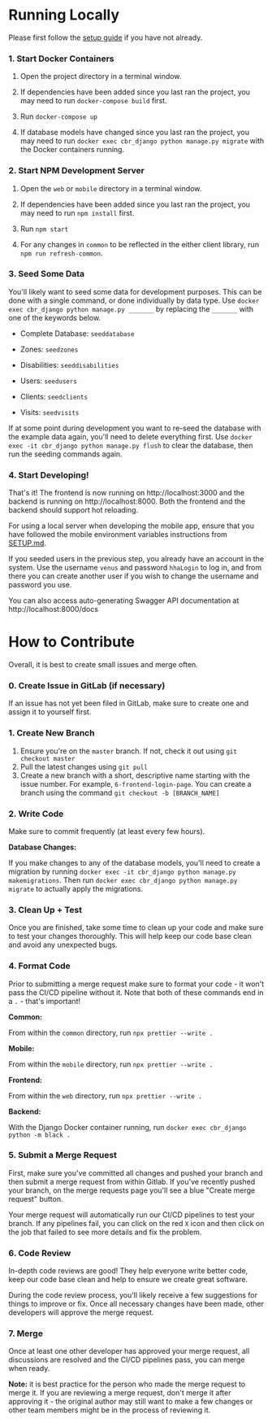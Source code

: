 # Running Locally

Please first follow the [setup guide](SETUP.md) if you have not already.

### 1. Start Docker Containers

1. Open the project directory in a terminal window.

2. If dependencies have been added since you last ran the project, you may need to run `docker-compose build` first.

3. Run `docker-compose up`

4. If database models have changed since you last ran the project, you may need to run `docker exec cbr_django python manage.py migrate` with the Docker containers running.

### 2. Start NPM Development Server

1. Open the `web` or `mobile` directory in a terminal window.

2. If dependencies have been added since you last ran the project, you may need to run `npm install` first.

3. Run `npm start`

4. For any changes in `common` to be reflected in the either client library, run `npm run refresh-common`.  

### 3. Seed Some Data

You'll likely want to seed some data for development purposes. This can be done with a single command, or done individually by data type. Use `docker exec cbr_django python manage.py _______` by replacing the `_______` with one of the keywords below.

- Complete Database: `seeddatabase`

- Zones: `seedzones`
- Disabilities: `seeddisabilities`
- Users: `seedusers`
- Clients: `seedclients`
- Visits: `seedvisits`

If at some point during development you want to re-seed the database with the example data again, you'll need to delete everything first. Use `docker exec -it cbr_django python manage.py flush` to clear the database, then run the seeding commands again.

### 4. Start Developing!

That's it! The frontend is now running on http://localhost:3000 and the backend is running on http://localhost:8000. Both the frontend and the backend should support hot reloading.

For using a local server when developing the mobile app, ensure that you have followed the mobile environment variables instructions from [SETUP.md](SETUP.md).

If you seeded users in the previous step, you already have an account in the system. Use the username `venus` and password `hhaLogin` to log in, and from there you can create another user if you wish to change the username and password you use.

You can also access auto-generating Swagger API documentation at http://localhost:8000/docs


# How to Contribute

Overall, it is best to create small issues and merge often.

### 0. Create Issue in GitLab (if necessary)

If an issue has not yet been filed in GitLab, make sure to create one and assign it to yourself first.

### 1. Create New Branch

1. Ensure you're on the `master` branch. If not, check it out using `git checkout master`
2. Pull the latest changes using `git pull`
3. Create a new branch with a short, descriptive name starting with the issue number. For example, `6-frontend-login-page`. You can create a branch using the command `git checkout -b [BRANCH_NAME]`

### 2. Write Code

Make sure to commit frequently (at least every few hours).

**Database Changes:**

If you make changes to any of the database models, you'll need to create a migration by running `docker exec -it cbr_django python manage.py makemigrations`. Then run `docker exec cbr_django python manage.py migrate` to actually apply the migrations.

### 3. Clean Up + Test

Once you are finished, take some time to clean up your code and make sure to test your changes thoroughly. This will help keep our code base clean and avoid any unexpected bugs.

### 4. Format Code

Prior to submitting a merge request make sure to format your code - it won't pass the CI/CD pipeline without it. Note that both of these commands end in a `.` - that's important!

**Common:**

From within the `common` directory, run `npx prettier --write .`

**Mobile:**

From within the `mobile` directory, run `npx prettier --write .`

**Frontend:**

From within the `web` directory, run `npx prettier --write .`

**Backend:**

With the Django Docker container running, run `docker exec cbr_django python -m black .`

### 5. Submit a Merge Request

First, make sure you've committed all changes and pushed your branch and then submit a merge request from within Gitlab. If you've recently pushed your branch, on the merge requests page you'll see a blue "Create merge request" button.

Your merge request will automatically run our CI/CD pipelines to test your branch. If any pipelines fail, you can click on the red `X` icon and then click on the job that failed to see more details and fix the problem.

### 6. Code Review

In-depth code reviews are good! They help everyone write better code, keep our code base clean and help to ensure we create great software.

During the code review process, you'll likely receive a few suggestions for things to improve or fix. Once all necessary changes have been made, other developers will approve the merge request.

### 7. Merge

Once at least one other developer has approved your merge request, all discussions are resolved and the CI/CD pipelines pass, you can merge when ready.

**Note:** it is best practice for the person who made the merge request to merge it. If you are reviewing a merge request, don't merge it after approving it - the original author may still want to make a few changes or other team members might be in the process of reviewing it.

